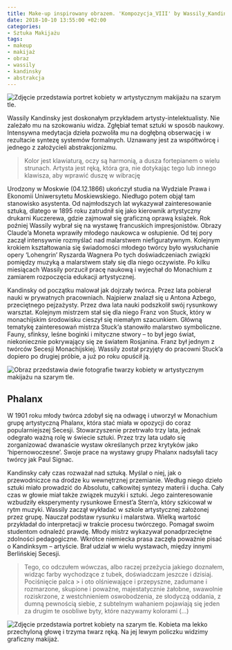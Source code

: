 ```yaml
---
title: Make-up inspirowany obrazem. 'Kompozycja_VIII' by Wassily_Kandinsky
date: 2018-10-10 13:55:00 +02:00
categories:
- Sztuka Makijażu
tags:
- makeup
- makijaż
- obraz
- wassily
- kandinsky
- abstrakcja
---
```


![Zdjęcie przedstawia portret kobiety w artystycznym  makijażu na szarym tle.](https://assets1.ello.co/uploads/asset/attachment/8332593/ello-optimized-a881d10a.jpg)

Wassily Kandinsky jest doskonałym przykładem artysty-intelektualisty. Nie zależało mu na szokowaniu widza. Zgłębiał temat sztuki w sposób naukowy. Intensywna medytacja dzieła pozwoliła mu na dogłębną obserwację i w rezultacie syntezę systemów formalnych. Uznawany jest za współtwórcę i jednego z założycieli abstrakcjonizmu.

> Kolor jest klawiaturą, oczy są harmonią, a dusza fortepianem o wielu strunach. Artysta jest ręką, która gra, nie dotykając tego lub innego klawisza, aby wprawić duszę w wibrację
> 
>


Urodzony w Moskwie (04.12.1866) ukończył studia na Wydziale Prawa i Ekonomii Uniwersytetu Moskiewskiego. Niedługo potem objął tam stanowisko asystenta. Od najmłodszych lat wykazywał zainteresowanie sztuką, dlatego w 1895 roku zatrudnił się jako kierownik artystyczny drukarni Kuczerewa, gdzie zajmował się graficzną oprawą książek. Rok poźniej Wassily wybrał się na wystawę francuskich impresjonistów. Obrazy Claude’a Moneta wprawiły młodego naukowca w osłupienie. Od tej pory zaczął intensywnie rozmyślać nad malarstwem niefiguratywnym. Kolejnym krokiem kształtowania się świadomości młodego twórcy było wysłuchanie opery ‘Lohengrin’ Ryszarda Wagnera Po tych doświadczeniach związki pomiędzy muzyką a malarstwem stały się dla niego oczywiste. Po kilku miesiącach Wassily porzucił pracę naukową i wyjechał do Monachium z zamiarem rozpoczęcia edukacji artystycznej.

Kandinsky od początku malował jak dojrzały twórca. Przez lata pobierał nauki w prywatnych pracowniach. Najpierw znalazł się u Antona Azbego, przeciętnego pejzażysty. Przez dwa lata nauki podszkolił swój rysunkowy warsztat. Kolejnym mistrzem stał się dla niego Franz von Stuck, który w monachijskim środowisku cieszył się niemałym szacunkiem. Główną tematykę zainteresowań mistrza Stuck’a stanowiło malarstwo symboliczne. Fauny, sfinksy, leśne boginki i mityczne stwory – to był jego świat, niekoniecznie pokrywający się ze światem Rosjanina. Franz był jednym z twórców Secesji Monachijskiej. Wassily został przyjęty do pracowni Stuck’a dopiero po drugiej próbie, a już po roku opuścił ją.

![Obraz przedstawia dwie fotografie twarzy kobiety w artystycznym makijażu na szarym tle.](https://assets2.ello.co/uploads/asset/attachment/8332594/ello-optimized-3d00b273.jpg)

## Phalanx

W 1901 roku młody twórca zdobył się na odwagę i utworzył w Monachium grupę artystyczną Phalanx, która stać miała w opozycji do coraz popularniejszej Secesji. Stowarzyszenie przetrwało trzy lata, jednak odegrało ważną rolę w świecie sztuki. Przez trzy lata udało się zorganizować dwanaście wystaw określanych przez krytyków jako ‘hipernowoczesne’. Swoje prace na wystawy grupy Phalanx nadsyłali tacy twórcy jak Paul Signac. 

Kandinsky cały czas rozważał nad sztuką. Myślał o niej, jak o przewodniczce na drodze ku wewnętrznej przemianie. Według niego dzieło sztuki miało prowadzić do Absolutu, całkowitej syntezy materii i ducha. Cały czas w głowie miał także związek muzyki i sztuki. Jego zainteresowanie wzbudziły eksperymenty rysunkowe Ernest’a Stern’a, który szkicował w rytm muzyki.
Wassily zaczął wykładać w szkole artystycznej założonej przez grupę. Nauczał podstaw rysunku i malarstwa. Wielką wartość przykładał do interpretacji w trakcie procesu twórczego. Pomagał swoim studentom odnaleźć prawdę. Młody mistrz wykazywał ponadprzeciętne zdolności pedagogiczne. Wkrótce niemiecka prasa zaczęła poważnie pisać o Kandinksym – artyście. Brał udział w wielu wystawach, między innymi Berlińskiej Secesji.

> Tego, co odczułem wówczas, albo raczej przeżycia jakiego doznałem, widząc farby wychodzące z tubek, doświadczam jeszcze i dzisiaj. Pociśnięcie palca > i oto olśniewające i przepyszne, zadumane i rozmarzone, skupione i poważne, majestatycznie żałobne, swawolnie roziskrzone, z westchnieniem oswobodzenia, ze słodyczą oddania, z dumną pewnością siebie, z subtelnym wahaniem pojawiają się jeden za drugim te osobliwe byty, które nazywamy kolorami (...)
> 

![Zdjęcie przedstawia portret kobiety na szarym tle. Kobieta ma lekko przechyloną głowę i trzyma twarz ręką. Na jej lewym policzku widzimy graficzny makijaż.](https://assets0.ello.co/uploads/asset/attachment/8332596/ello-optimized-0f969261.jpg)